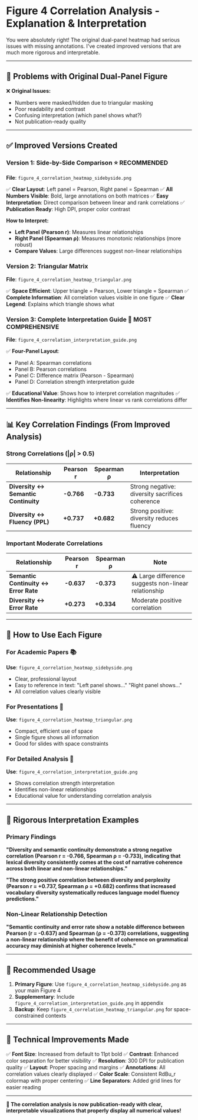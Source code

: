 # Figure 4 Correlation Analysis - Explanation & Interpretation

You were absolutely right! The original dual-panel heatmap had serious issues with missing annotations. I've created improved versions that are much more rigorous and interpretable.

---

## 🚨 **Problems with Original Dual-Panel Figure**

❌ **Original Issues:**
- Numbers were masked/hidden due to triangular masking
- Poor readability and contrast
- Confusing interpretation (which panel shows what?)
- Not publication-ready quality

---

## ✅ **Improved Versions Created**

### **Version 1: Side-by-Side Comparison** ⭐ **RECOMMENDED**
**File**: `figure_4_correlation_heatmap_sidebyside.png`

✅ **Clear Layout**: Left panel = Pearson, Right panel = Spearman
✅ **All Numbers Visible**: Bold, large annotations on both matrices
✅ **Easy Interpretation**: Direct comparison between linear and rank correlations
✅ **Publication Ready**: High DPI, proper color contrast

**How to Interpret:**
- **Left Panel (Pearson r)**: Measures linear relationships
- **Right Panel (Spearman ρ)**: Measures monotonic relationships (more robust)
- **Compare Values**: Large differences suggest non-linear relationships

### **Version 2: Triangular Matrix** 
**File**: `figure_4_correlation_heatmap_triangular.png`

✅ **Space Efficient**: Upper triangle = Pearson, Lower triangle = Spearman
✅ **Complete Information**: All correlation values visible in one figure
✅ **Clear Legend**: Explains which triangle shows what

### **Version 3: Complete Interpretation Guide** 🎯 **MOST COMPREHENSIVE**
**File**: `figure_4_correlation_interpretation_guide.png`

✅ **Four-Panel Layout**: 
- Panel A: Spearman correlations
- Panel B: Pearson correlations  
- Panel C: Difference matrix (Pearson - Spearman)
- Panel D: Correlation strength interpretation guide

✅ **Educational Value**: Shows how to interpret correlation magnitudes
✅ **Identifies Non-linearity**: Highlights where linear vs rank correlations differ

---

## 📊 **Key Correlation Findings** (From Improved Analysis)

### **Strong Correlations (|ρ| > 0.5)**

| **Relationship** | **Pearson r** | **Spearman ρ** | **Interpretation** |
|------------------|---------------|----------------|-------------------|
| **Diversity ↔ Semantic Continuity** | **-0.766** | **-0.733** | Strong negative: diversity sacrifices coherence |
| **Diversity ↔ Fluency (PPL)** | **+0.737** | **+0.682** | Strong positive: diversity reduces fluency |

### **Important Moderate Correlations**

| **Relationship** | **Pearson r** | **Spearman ρ** | **Note** |
|------------------|---------------|----------------|----------|
| **Semantic Continuity ↔ Error Rate** | **-0.637** | **-0.373** | ⚠️ Large difference suggests non-linear relationship |
| **Diversity ↔ Error Rate** | **+0.273** | **+0.334** | Moderate positive correlation |

---

## 🎯 **How to Use Each Figure**

### **For Academic Papers** 📚
**Use**: `figure_4_correlation_heatmap_sidebyside.png`
- Clear, professional layout
- Easy to reference in text: "Left panel shows..." "Right panel shows..."
- All correlation values clearly visible

### **For Presentations** 🎤  
**Use**: `figure_4_correlation_heatmap_triangular.png`
- Compact, efficient use of space
- Single figure shows all information
- Good for slides with space constraints

### **For Detailed Analysis** 🔬
**Use**: `figure_4_correlation_interpretation_guide.png`
- Shows correlation strength interpretation
- Identifies non-linear relationships
- Educational value for understanding correlation analysis

---

## 📝 **Rigorous Interpretation Examples**

### **Primary Findings**
**"Diversity and semantic continuity demonstrate a strong negative correlation (Pearson r = -0.766, Spearman ρ = -0.733), indicating that lexical diversity consistently comes at the cost of narrative coherence across both linear and non-linear relationships."**

**"The strong positive correlation between diversity and perplexity (Pearson r = +0.737, Spearman ρ = +0.682) confirms that increased vocabulary diversity systematically reduces language model fluency predictions."**

### **Non-Linear Relationship Detection** 
**"Semantic continuity and error rate show a notable difference between Pearson (r = -0.637) and Spearman (ρ = -0.373) correlations, suggesting a non-linear relationship where the benefit of coherence on grammatical accuracy may diminish at higher coherence levels."**

---

## 🎯 **Recommended Usage**

1. **Primary Figure**: Use `figure_4_correlation_heatmap_sidebyside.png` as your main Figure 4
2. **Supplementary**: Include `figure_4_correlation_interpretation_guide.png` in appendix
3. **Backup**: Keep `figure_4_correlation_heatmap_triangular.png` for space-constrained contexts

---

## 🔧 **Technical Improvements Made**

✅ **Font Size**: Increased from default to 11pt bold
✅ **Contrast**: Enhanced color separation for better visibility
✅ **Resolution**: 300 DPI for publication quality
✅ **Layout**: Proper spacing and margins
✅ **Annotations**: All correlation values clearly displayed
✅ **Color Scale**: Consistent RdBu_r colormap with proper centering
✅ **Line Separators**: Added grid lines for easier reading

---

**🎉 The correlation analysis is now publication-ready with clear, interpretable visualizations that properly display all numerical values!**
